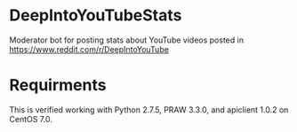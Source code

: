 # DeepIntoYouTubeStats
Moderator bot for posting stats about YouTube videos posted in https://www.reddit.com/r/DeepIntoYouTube

# Requirments

This is verified working with Python 2.7.5, PRAW 3.3.0, and apiclient 1.0.2 on CentOS 7.0.
